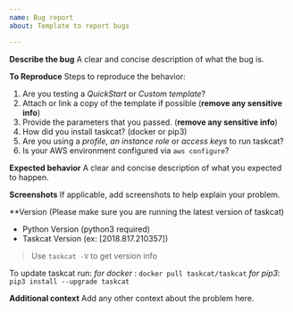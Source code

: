 ```yaml
---
name: Bug report
about: Template to report bugs

---
```


**Describe the bug**
A clear and concise description of what the bug is.

**To Reproduce**
Steps to reproduce the behavior:
1.  Are you testing a *QuickStart* or *Custom template*?
2. Attach or link a copy of the template if possible (**remove any sensitive info**)
3. Provide the parameters that you passed. (**remove any sensitive info**) 
4. How did you install taskcat? (docker or pip3)
5. Are you using a *profile*, *an instance role* or  *access keys* to run taskcat?
6. Is your AWS environment configured via `aws configure`?

**Expected behavior**
A clear and concise description of what you expected to happen.

**Screenshots**
If applicable, add screenshots to help explain your problem.

**Version (Please make sure you are running the latest version of taskcat)
 - Python Version (python3 required)
 - Taskcat Version (ex: [2018.817.210357])

> Use `taskcat -V` to get version info

To update taskcat run:
 *for docker* : `docker pull taskcat/taskcat`
 *for pip3*: `pip3 install --upgrade taskcat`

**Additional context**
Add any other context about the problem here.
